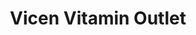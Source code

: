 ---
title: "Vicen Vitamin Outlet"
url: /pennsville/vicen-vitamin-outlet/
shop: Nahrungsergänzung
---